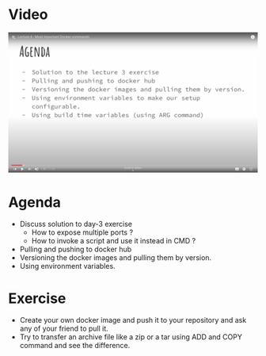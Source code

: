 # Video

[![Watch the video](day-4/lecture-4-github.png)](https://youtu.be/cLzeDCfyHwU)

# Agenda

- Discuss solution to day-3 exercise
  - How to expose multiple ports ?
  - How to invoke a script and use it instead in CMD ?
- Pulling and pushing to docker hub
- Versioning the docker images and pulling them by version.
- Using environment variables.

# Exercise
- Create your own docker image and push it to your repository and ask any of your friend
to pull it.
- Try to transfer an archive file like a zip or a tar using ADD and COPY command
and see the difference.
